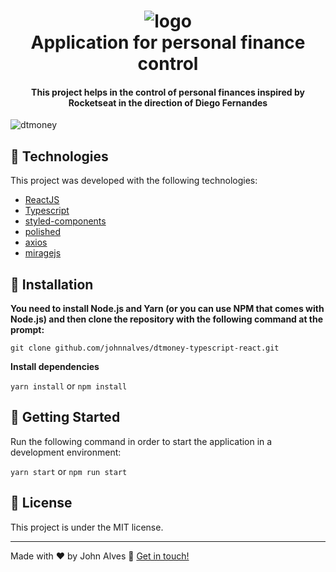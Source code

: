 <h1 align="center">
  <img alt="logo" src="https://i.ibb.co/pz9fBZb/logo.png" />
  <br>
  Application for personal finance control
</h1>

<h4 align="center">
  This project helps in the control of personal finances inspired by Rocketseat in the direction of Diego Fernandes
</h4>

![dtmoney](https://i.ibb.co/R27XJvX/dtmoney.png)

## 🚀 Technologies

This project was developed with the following technologies:

- [ReactJS](https://reactjs.org/)
- [Typescript](https://www.typescriptlang.org/)
- [styled-components](https://www.styled-components.com/)
- [polished](https://polished.js.org)
- [axios](https://github.com/axios/axios)
- [miragejs](https://miragejs.com/)

## 👷 Installation

**You need to install Node.js and Yarn (or you can use NPM that comes with Node.js) and then clone the repository with the following command at the prompt:**

```git clone github.com/johnnalves/dtmoney-typescript-react.git```

**Install dependencies**

```yarn install``` or ```npm install```

## 🏃 Getting Started

Run the following command in order to start the application in a development environment:

```yarn start``` or ```npm run start```

## :memo: License

This project is under the MIT license.

---

Made with ♥ by John Alves :wave: [Get in touch!](https://www.linkedin.com/in/jonathan-castro-alves-5b27551a8/)
